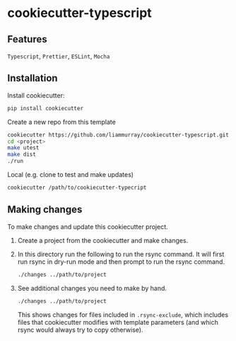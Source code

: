 # cookiecutter-typescript

## Features

`Typescript`, `Prettier`, `ESLint`, `Mocha`

## Installation

Install cookiecutter:

```bash
pip install cookiecutter
```

Create a new repo from this template

```bash
cookiecutter https://github.com/liammurray/cookiecutter-typescript.git
cd <project>
make utest
make dist
./run
```

Local (e.g. clone to test and make updates)

```bash
cookiecutter /path/to/cookiecutter-typecript
```

## Making changes

To make changes and update this cookiecutter project.

1. Create a project from the cookiecutter and make changes.

1. In this directory run the following to run the rsync command. It will first run rsync in dry-run mode and then prompt to run the rsync command.

   ```bash
   ./changes ../path/to/project
   ```

1. See additional changes you need to make by hand.

   ```bash
   ./changes ../path/to/project
   ```

   This shows changes for files included in `.rsync-exclude`, which includes files that cookiecutter modifies with template parameters (and which rsync would always try to copy otherwise).
